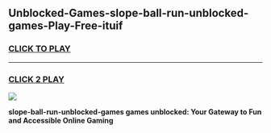 
## Unblocked-Games-slope-ball-run-unblocked-games-Play-Free-ituif
<h3>
<a href="https://premium76.site?title=slope-ball-run-unblocked-games&ref=21A">CLICK TO PLAY</a></h3>
<hr>

<h3>
<a href="https://premium76.site?title=slope-ball-run-unblocked-games&ref=21A">CLICK 2 PLAY</a>
  
</h3>

<a href="https://premium76.site?title=slope-ball-run-unblocked-games&ref=21A"><img src="https://clearcache.store/games.png"></a>


**slope-ball-run-unblocked-games games unblocked: Your Gateway to Fun and Accessible Online Gaming**

